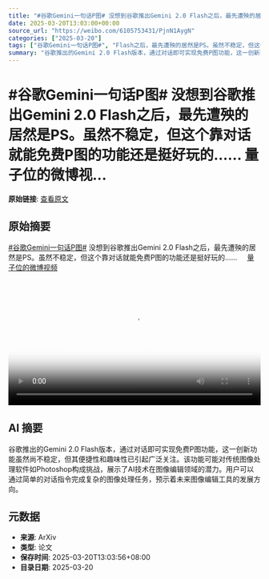 ```yaml
---
title: "#谷歌Gemini一句话P图# 没想到谷歌推出Gemini 2.0 Flash之后，最先遭殃的居然是PS。虽然不稳定，但这个靠对话就能免费P图的功能还是挺好玩的…… 量子位的微博视..."
date: 2025-03-20T13:03:00+00:00
source_url: "https://weibo.com/6105753431/PjnN1AygN"
categories: ["2025-03-20"]
tags: ["谷歌Gemini一句话P图#", "Flash之后，最先遭殃的居然是PS。虽然不稳定，但这个靠对话就能免费P图的功能还是挺好玩的……", "Flash版本，通过对话即可实现免费P图功能，这一创新功能虽然尚不稳定，但其便捷性和趣味性已引起广泛关注。该功能可能对传统图像处理软件如Photoshop构成挑战，展示了AI技术在图像编辑领域的潜力。用户可以通过简单的对话指令完成复杂的图像处理任务，预示着未来图像编辑工具的发展方向。"]
summary: "谷歌推出的Gemini 2.0 Flash版本，通过对话即可实现免费P图功能，这一创新功能虽然尚不稳定，但其便捷性和趣味性已引起广泛关注。该功能可能对传统图像处理软件如Photoshop构成挑战，展示了AI技术在图像编辑领域的潜力。用户可以通过简单的对话指令完成复杂的图像处理任务，预示着未来图像编辑工具的发展方向。"
---
```


# #谷歌Gemini一句话P图# 没想到谷歌推出Gemini 2.0 Flash之后，最先遭殃的居然是PS。虽然不稳定，但这个靠对话就能免费P图的功能还是挺好玩的…… 量子位的微博视...

**原始链接**: [查看原文](https://weibo.com/6105753431/PjnN1AygN)

## 原始摘要

<a href="https://m.weibo.cn/search?containerid=231522type%3D1%26t%3D10%26q%3D%23%E8%B0%B7%E6%AD%8CGemini%E4%B8%80%E5%8F%A5%E8%AF%9DP%E5%9B%BE%23&amp;extparam=%23%E8%B0%B7%E6%AD%8CGemini%E4%B8%80%E5%8F%A5%E8%AF%9DP%E5%9B%BE%23" data-hide=""><span class="surl-text">#谷歌Gemini一句话P图#</span></a>  没想到谷歌推出Gemini 2.0 Flash之后，最先遭殃的居然是PS。虽然不稳定，但这个靠对话就能免费P图的功能还是挺好玩的…… <a href="https://video.weibo.com/show?fid=1034:5146077372809220" data-hide=""><span class="url-icon"><img style="width: 1rem;height: 1rem" src="https://h5.sinaimg.cn/upload/2015/09/25/3/timeline_card_small_video_default.png" referrerpolicy="no-referrer"></span><span class="surl-text">量子位的微博视频</span></a> <br clear="both"><div style="clear: both"></div><video controls="controls" poster="https://tvax2.sinaimg.cn/orj480/006Fd7o3ly1hzmrxpjwp4j30u01hc41j.jpg" style="width: 100%"><source src="https://f.video.weibocdn.com/o0/E8rUSuSilx08mO8fmuk801041200dWaF0E010.mp4?label=mp4_720p&amp;template=720x1280.24.0&amp;ori=0&amp;ps=1CwnkDw1GXwCQx&amp;Expires=1742450600&amp;ssig=Jb89UFwuAy&amp;KID=unistore,video"><source src="https://f.video.weibocdn.com/o0/MX8e2hxWlx08mO8fkP2U010412007LAm0E010.mp4?label=mp4_hd&amp;template=540x960.24.0&amp;ori=0&amp;ps=1CwnkDw1GXwCQx&amp;Expires=1742450600&amp;ssig=yxSwVkhhj3&amp;KID=unistore,video"><source src="https://f.video.weibocdn.com/o0/G41xG4HWlx08mO8fdOP6010412004dev0E010.mp4?label=mp4_ld&amp;template=360x640.24.0&amp;ori=0&amp;ps=1CwnkDw1GXwCQx&amp;Expires=1742450600&amp;ssig=3Y2nZPZwsT&amp;KID=unistore,video"><p>视频无法显示，请前往<a href="https://video.weibo.com/show?fid=1034%3A5146077372809220" target="_blank" rel="noopener noreferrer">微博视频</a>观看。</p></video>

## AI 摘要

谷歌推出的Gemini 2.0 Flash版本，通过对话即可实现免费P图功能，这一创新功能虽然尚不稳定，但其便捷性和趣味性已引起广泛关注。该功能可能对传统图像处理软件如Photoshop构成挑战，展示了AI技术在图像编辑领域的潜力。用户可以通过简单的对话指令完成复杂的图像处理任务，预示着未来图像编辑工具的发展方向。

## 元数据

- **来源**: ArXiv
- **类型**: 论文
- **保存时间**: 2025-03-20T13:03:56+08:00
- **目录日期**: 2025-03-20
